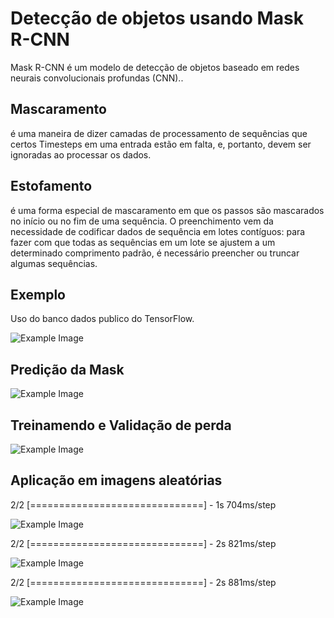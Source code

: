 
<h1>Detecção de objetos usando Mask R-CNN</h1>
<p>Mask R-CNN é um modelo de detecção de objetos baseado em redes neurais convolucionais profundas (CNN)..</p>

<h2>Mascaramento </h2>
<p>é uma maneira de dizer camadas de processamento de sequências que certos Timesteps em uma entrada estão em falta, e, portanto, devem ser ignoradas ao processar os dados.</p>

<h2>Estofamento </h2>
<p> é uma forma especial de mascaramento em que os passos são mascarados no início ou no fim de uma sequência. O preenchimento vem da necessidade de codificar dados de sequência em lotes contíguos: para fazer com que todas as sequências em um lote se ajustem a um determinado comprimento padrão, é necessário preencher ou truncar algumas sequências.</p>

<h2>Exemplo</h2>
<p>Uso do banco dados publico do TensorFlow.</p>

<img src="https://user-images.githubusercontent.com/67292251/221888189-fd5eadd9-ec10-4411-a7d7-727f45b934ec.png" alt="Example Image">

<h2>Predição da Mask</h2>
<img src="https://user-images.githubusercontent.com/67292251/221888646-b0aec970-1af3-4258-8e0f-ba4df7520c37.png" alt="Example Image">


<h2>Treinamendo e Validação de perda </h2>
<img src="https://user-images.githubusercontent.com/67292251/221889280-1ef242a1-7188-4939-a38d-fd558a483bff.png" alt="Example Image">


<h2>Aplicação em imagens aleatórias</h2>

<p>2/2 [==============================] - 1s 704ms/step</p>
<img src="https://user-images.githubusercontent.com/67292251/221893293-822bf0c0-865b-490f-ad36-f1f6c700de05.png" alt="Example Image">
<p>2/2 [==============================] - 2s 821ms/step</p>
<img src="https://user-images.githubusercontent.com/67292251/221893545-913b3717-6084-4b40-ae62-a84d3691dc64.png" alt="Example Image">
<p>2/2 [==============================] - 2s 881ms/step</p>
<img src="https://user-images.githubusercontent.com/67292251/221893700-347a639d-e888-4021-889b-98351092151e.png" alt="Example Image">


